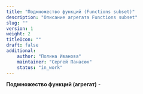 ```yaml
---
title: "Подмножество функций (Functions subset)"
description: "Описание агрегата Functions subset"
slug: ""
version: 1
weight: 2
titleIcon: ""
draft: false
additional:
    author: "Полина Иванова"
    maintainer: "Сергей Панасюк"
    status: "in_work"
---
```


**Подмножество функций (агрегат)** - 